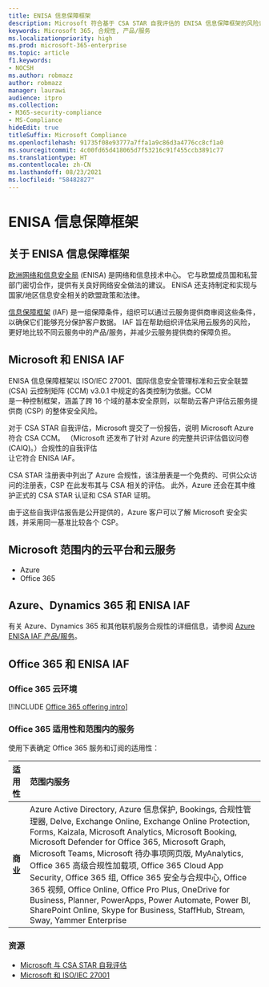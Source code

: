 ```yaml
---
title: ENISA 信息保障框架
description: Microsoft 符合基于 CSA STAR 自我评估的 ENISA 信息保障框架的风险评估工具。
keywords: Microsoft 365, 合规性, 产品/服务
ms.localizationpriority: high
ms.prod: microsoft-365-enterprise
ms.topic: article
f1.keywords:
- NOCSH
ms.author: robmazz
author: robmazz
manager: laurawi
audience: itpro
ms.collection:
- M365-security-compliance
- MS-Compliance
hideEdit: true
titleSuffix: Microsoft Compliance
ms.openlocfilehash: 91735f08e93777a7ffa1a9c86d3a4776cc8cf1a0
ms.sourcegitcommit: 4c00fd65d418065d7f53216c91f455ccb3891c77
ms.translationtype: HT
ms.contentlocale: zh-CN
ms.lasthandoff: 08/23/2021
ms.locfileid: "58482827"
---
```

# <a name="enisa-information-assurance-framework"></a>ENISA 信息保障框架

## <a name="about-the-enisa-information-assurance-framework"></a>关于 ENISA 信息保障框架

[欧洲网络和信息安全局](https://www.enisa.europa.eu/) (ENISA) 是网络和信息技术中心。 它与欧盟成员国和私营部门密切合作，提供有关良好网络安全做法的建议。 ENISA 还支持制定和实现与国家/地区信息安全相关的欧盟政策和法律。

[信息保障框架](https://www.enisa.europa.eu/publications/cloud-computing-information-assurance-framework) (IAF) 是一组保障条件，组织可以通过云服务提供商审阅这些条件，以确保它们能够充分保护客户数据。 IAF 旨在帮助组织评估采用云服务的风险，更好地比较不同云服务中的产品/服务，并减少云服务提供商的保障负担。

## <a name="microsoft-and-the-enisa-iaf"></a>Microsoft 和 ENISA IAF

ENISA 信息保障框架以 ISO/IEC 27001、国际信息安全管理标准和云安全联盟 (CSA) 云控制矩阵 (CCM) v3.0.1 中规定的各类控制为依据。CCM  
是一种控制框架，涵盖了跨 16 个域的基本安全原则，以帮助云客户评估云服务提供商 (CSP) 的整体安全风险。

对于 CSA STAR 自我评估，Microsoft 提交了一份报告，说明 Microsoft Azure 符合 CSA CCM。 （Microsoft 还发布了针对 Azure 的完整共识评估倡议问卷 (CAIQ)。）合规性的自我评估  
让它符合 ENISA IAF。

CSA STAR 注册表中列出了 Azure 合规性，该注册表是一个免费的、可供公众访问的注册表，CSP 在此发布其与 CSA 相关的评估。 此外，Azure 还会在其中维护正式的 CSA STAR 认证和 CSA STAR 证明。

由于这些自我评估报告是公开提供的，Azure 客户可以了解 Microsoft 安全实践，并采用同一基准比较各个 CSP。

## <a name="microsoft-in-scope-cloud-platforms--services"></a>Microsoft 范围内的云平台和云服务

- Azure
- Office 365

## <a name="azure-dynamics-365-and-enisa-iaf"></a>Azure、Dynamics 365 和 ENISA IAF

有关 Azure、Dynamics 365 和其他联机服务合规性的详细信息，请参阅 [Azure ENISA IAF 产品/服务](/azure/compliance/offerings/offering-eu-enisa-iaf)。

## <a name="office-365-and-enisa-iaf"></a>Office 365 和 ENISA IAF

### <a name="office-365-cloud-environments"></a>Office 365 云环境

[!INCLUDE [Office 365 offering intro](../includes/o365-offering-introduction.md)]

### <a name="office-365-applicability-and-in-scope-services"></a>Office 365 适用性和范围内的服务

使用下表确定 Office 365 服务和订阅的适用性：

| **适用性** | **范围内服务** |
|:------------------|:----------------------|
| **商业** | Azure Active Directory, Azure 信息保护, Bookings, 合规性管理器, Delve, Exchange Online, Exchange Online Protection, Forms, Kaizala, Microsoft Analytics, Microsoft Booking, Microsoft Defender for Office 365, Microsoft Graph, Microsoft Teams, Microsoft 待办事项网页版, MyAnalytics, Office 365 高级合规性加载项, Office 365 Cloud App Security, Office 365 组, Office 365 安全与合规中心, Office 365 视频, Office Online, Office Pro Plus, OneDrive for Business, Planner, PowerApps, Power Automate, Power BI, SharePoint Online, Skype for Business, StaffHub, Stream, Sway, Yammer Enterprise |

### <a name="resources"></a>资源

- [Microsoft 与 CSA STAR 自我评估](offering-csa-star-self-assessment.md)
- [Microsoft 和 ISO/IEC 27001](offering-ISO-27001.md)
